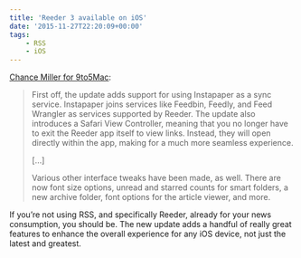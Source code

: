 ```yaml
---
title: 'Reeder 3 available on iOS'
date: '2015-11-27T22:20:09+00:00'
tags:
    - RSS
    - iOS
---
```


[Chance Miller for 9to5Mac](https://9to5mac.com/2015/11/24/reeder-3-ipad-pro-ios/):

> First off, the update adds support for using Instapaper as a sync service. Instapaper joins services like Feedbin, Feedly, and Feed Wrangler as services supported by Reeder. The update also introduces a Safari View Controller, meaning that you no longer have to exit the Reeder app itself to view links. Instead, they will open directly within the app, making for a much more seamless experience.
>
>  \[…\]
>
>  Various other interface tweaks have been made, as well. There are now font size options, unread and starred counts for smart folders, a new archive folder, font options for the article viewer, and more.

If you’re not using RSS, and specifically Reeder, already for your news consumption, you should be. The new update adds a handful of really great features to enhance the overall experience for any iOS device, not just the latest and greatest.
